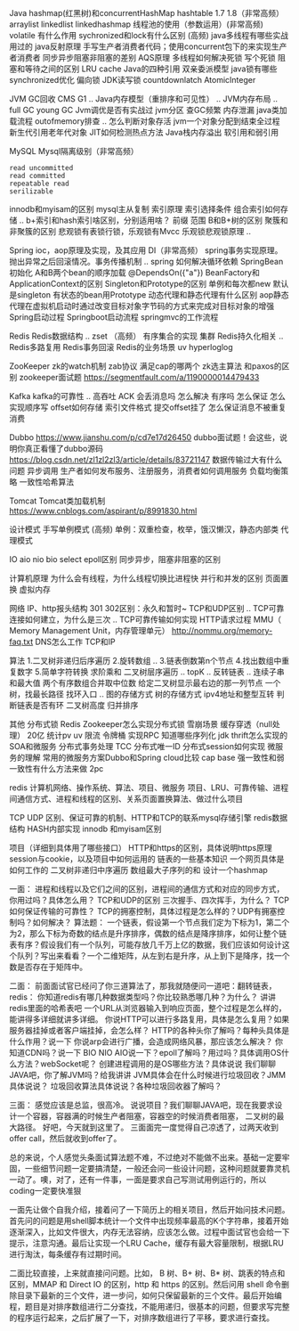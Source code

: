 Java
hashmap(红黑树)和concurrentHashMap hashtable 1.7 1.8（非常高频）
arraylist linkedlist linkedhashmap
线程池的使用（参数运用）(非常高频)
volatile 有什么作用
sychronized和lock有什么区别 (高频)
java多线程有哪些实战用过的
java反射原理
手写生产者消费者代码；使用concurrent包下的来实现生产者消费者
同步异步阻塞非阻塞的差别
AQS原理
多线程如何解决死锁  写个死锁
阻塞和等待之间的区别
LRU cache
Java的四种引用
双亲委派模型
java锁有哪些
synchronized优化 偏向锁
JDK读写锁 countdownlatch AtomicInteger


JVM
GC回收 
CMS G1 ..
Java内存模型（重排序和可见性） ..
JVM内存布局  ..
full GC  young GC
Jvm调优是否有实战过  jvm分区
查GC频繁 内存泄漏
java类加载流程
outofmemory排查 ..
怎么判断对象存活
jvm一个对象分配到结束全过程
新生代引用老年代对象
JIT如何检测热点方法
Java栈内存溢出 软引用和弱引用


MySQL
Mysql隔离级别（非常高频） 
```
read uncommitted
read committed
repeatable read
serilizable
```
innodb和myisam的区别
mysql主从复制
索引原理  索引选择条件 组合索引如何存储  ..
b+索引和hash索引啥区别，分别适用啥？ 前缀 范围 
B和B+树的区别
聚簇和非聚簇的区别
悲观锁有表锁行锁，乐观锁有Mvcc  乐观锁悲观锁原理    ..


Spring
ioc，aop原理及实现，及其应用 DI（非常高频）
spring事务实现原理。抛出异常之后回滚情况。事务传播机制  ..
spring 如何解决循环依赖
SpringBean初始化
A和B两个bean的顺序加载   @DependsOn({"a"})
BeanFactory和ApplicationContext的区别
Singleton和Prototype的区别   单例和每次都new  默认是singleton 有状态的bean用Prototype
动态代理和静态代理有什么区别   aop静态代理在虚拟机启动时通过改变目标对象字节码的方式来完成对目标对象的增强 
Spring启动过程 
Springboot启动流程 
springmvc的工作流程


Redis
Redis数据结构   ..
zset （高频）
有序集合的实现
集群
Redis持久化相关  ..
Redis多路复用
Redis事务回滚
Redis的业务场景
uv hyperloglog


ZooKeeper
zk的watch机制
zab协议
满足cap的哪两个
zk选主算法  和paxos的区别
zookeeper面试题     https://segmentfault.com/a/1190000014479433


Kafka
kafka的可靠性 ..
高吞吐 ACK 会丢消息吗 怎么解决  有序吗 怎么保证  怎么实现顺序写
offset如何存储 索引文件格式  提交offset挂了 怎么保证消息不被重复消费


Dubbo
https://www.jianshu.com/p/cd7e17d26450   dubbo面试题！会这些，说明你真正看懂了dubbo源码
https://blog.csdn.net/zl1zl2zl3/article/details/83721147
数据传输过大有什么问题
异步调用
生产者如何发布服务、注册服务，消费者如何调用服务
负载均衡策略  一致性哈希算法

Tomcat
Tomcat类加载机制    https://www.cnblogs.com/aspirant/p/8991830.html



设计模式
手写单例模式 (高频)
单例：双重检查，枚举，饿汉懒汉，静态内部类
代理模式


IO
aio nio bio
select epoll区别
同步异步，阻塞非阻塞的区别

计算机原理
为什么会有线程，为什么线程切换比进程快
并行和并发的区别
页面置换
虚拟内存


网络
IP、http报头结构
301 302区别：永久和暂时~
TCP和UDP区别     ..
TCP可靠连接如何建立，为什么是三次  ..
TCP可靠传输如何实现
HTTP请求过程 
MMU（ Memory Management Unit，内存管理单元）
http://nommu.org/memory-faq.txt
DNS怎么工作
TCP和IP


算法
1.二叉树非递归后序遍历
2.旋转数组  ..
3.链表倒数第n个节点
4.找出数组中重复数字
5.简单字符转换
求阶乘和
二叉树层序遍历  ..
topK ..
反转链表    ..
连续子串和最大值
两个有序数组合并取中位数
给定二叉树显示最右边的那一列节点
一个树，找最长路径
找环入口 ..
图的存储方式
树的存储方式
ipv4地址和整型互转
判断链表是否有环
二叉树高度
归并排序


其他
分布式锁   Redis Zookeeper怎么实现分布式锁
雪崩场景
缓存穿透（null处理）
20亿 统计pv uv
限流 令牌桶
实现RPC
知道哪些序列化  jdk thrift怎么实现的
SOA和微服务
分布式事务处理 TCC
分布式唯一ID
分布式session如何实现
微服务的理解   常用的微服务方案Dubbo和Spring cloud比较
cap base
强一致性和弱一致性有什么方法来做
2pc


redis 计算机网络、操作系统、算法、项目、微服务
项目、LRU、可靠传输、进程间通信方式、进程和线程的区别、关系页面置换算法、做过什么项目

TCP UDP 区别、保证可靠的机制、HTTP和TCP的联系mysql存储引擎
redis数据结构 HASH内部实现 innodb 和myisam区别

项目（详细到具体用了哪些接口）
HTTP和https的区别，具体说明https原理
session与cookie，以及项目中如何运用的
链表的一些基本知识
一个网页具体是如何工作的
二叉树非递归中序遍历
数组最大子序列的和
设计一个hashmap


一面： 进程和线程以及它们之间的区别，进程间的通信方式和对应的同步方式，你用过吗？具体怎么用？ TCP和UDP的区别 三次握手、四次挥手，为什么？ TCP如何保证传输的可靠性？ TCP的拥塞控制，具体过程是怎么样的？UDP有拥塞控制吗？如何解决？ 算法题： 一个链表，假设第一个节点我们定为下标为1，第二个为2，那么下标为奇数的结点是升序排序，偶数的结点是降序排序，如何让整个链表有序？假设我们有一个队列，可能存放几千万上亿的数据，我们应该如何设计这个队列？写出来看看？一个二维矩阵，从左到右是升序，从上到下是降序，找一个数是否存在于矩阵中。

二面： 前面面试官已经问了你三道算法了，那我就随便问一道吧：翻转链表，redis： 你知道redis有哪几种数据类型吗？你比较熟悉哪几种？为什么？ 讲讲redis里面的哈希表吧 一个URL从浏览器输入到响应页面，整个过程是怎么样的，能讲得多详细就讲多详细。 你说HTTP可以进行多路复用，具体是怎么复用？如果服务器挂掉或者客户端挂掉，会怎么样？ HTTP的各种头你了解吗？每种头具体是什么作用？说一下 你说arp会进行广播，会造成网络风暴，那应该怎么解决？ 你知道CDN吗？说一下 BIO NIO AIO说一下？epoll了解吗？用过吗？具体调用OS什么方法？webSocket呢？ 创建进程调用的是OS哪些方法？具体说说 我们聊聊JAVA吧，你了解JVM吗？给我讲讲 JVM具体会在什么时候进行垃圾回收？JMM具体说说？ 垃圾回收算法具体说说？各种垃圾回收器了解吗？

三面： 感觉应该是总监，很高冷。 说说项目？我们聊聊JAVA吧，现在我要求设计一个容器，容器满的时候生产者阻塞，容器空的时候消费者阻塞， 二叉树的最大路径。 好吧，今天就到这里了。 三面面完一度觉得自己凉透了，过两天收到offer call，然后就收到offer了。

总的来说，个人感觉头条面试算法题不难，不过绝对不能做不出来。基础一定要牢固，一些细节问题一定要搞清楚，一般还会问一些设计问题，这种问题就要靠灵机一动了。噢，对了，还有一件事，一面是要求自己写测试用例运行的，所以coding一定要快准狠


一面先让做个自我介绍，接着问了一下简历上的相关项目，然后开始问技术问题。首先问的问题是用shell脚本统计一个文件中出现频率最高的K个字符串，接着开始逐渐深入，比如文件很大，内存无法容纳，应该怎么做。过程中面试官也会给一下提示，注意沟通。最后让实现一个LRU Cache，缓存有最大容量限制，根据LRU进行淘汰，每条缓存有过期时间。    

二面比较直接，上来就直接问问题。比如， B 树、B+ 树、B* 树、跳表的特点和区别，MMAP 和 Direct IO 的区别，http 和 https 的区别。然后问用 shell 命令删除目录下最新的三个文件，进一步问，如何只保留最新的三个文件。最后开始编程，题目是对排序数组进行二分查找，不能用递归，很基本的问题，但要求写完整的程序运行起来，之后扩展了一下，对排序数组进行了平移，要求进行查找。